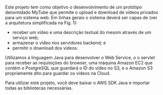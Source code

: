 Este projeto tem como objetivo o desenvolvimento de um protótipo denomidado MyTube que permite o upload e download de vídeos privados para um sistema web. Em linhas gerais o sistema deverá ser capas de (ver a arquitetura simplificada na Fig. 1):
- receber um vídeo e uma descrição textual do mesom através de um serviço web;
- armazenar o vídeo nos servidores backend; e
- permitir o download dos vídeos.

Utilizamos a linguagem Java para desenvolver o Web Service, o o servlet para receber as requisições do browser, uma máquina Amazon EC2 que contém o PostgreSQL que guardará o ID do vídeo no S3, e o Amazon S3 propriamente dito para guardar os vídeos na Cloud.

Para utilizar este projeto, você deve baixar o AWS SDK Java e importar todas as bibliotecas necessárias.
